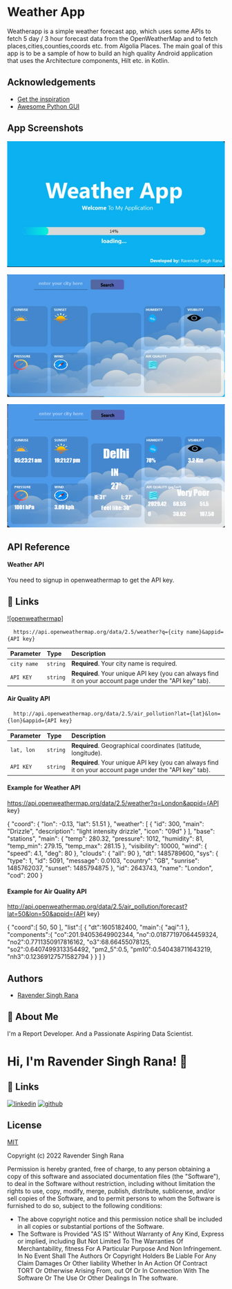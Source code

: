 
# Weather App

Weatherapp is a simple weather forecast app, which uses some APIs 
to fetch 5 day / 3 hour forecast data from the OpenWeatherMap 
and to fetch places,cities,counties,coords etc. from Algolia Places. The main goal of this app is to be a sample of how to build an high quality Android application that uses the Architecture components, Hilt etc. in Kotlin.


## Acknowledgements

 - [Get the inspiration](https://www.youtube.com/watch?v=Zh2eCvIdDdw)
 - [Awesome Python GUI](https://www.youtube.com/c/WandersonIsMe)
 

## App Screenshots

![Loading Page](https://github.com/rrana157/DS-Projects/blob/main/WeatherApp/Screenshots/LoadingPage.png?raw=true)

![Home Page](https://github.com/rrana157/DS-Projects/blob/main/WeatherApp/Screenshots/MainPage.png?raw=true)

![Result Page](https://github.com/rrana157/DS-Projects/blob/main/WeatherApp/Screenshots/ResultPage.png?raw=true)

## API Reference

#### Weather API

You need to signup in openweathermap to get the API key.

## 🔗 Links
[![openweathermap]]((https://openweathermap.org/))

```http
  https://api.openweathermap.org/data/2.5/weather?q={city name}&appid={API key}
```

| Parameter | Type     | Description                |
| :-------- | :------- | :------------------------- |
| `city name` | `string` | **Required**. Your city name is required.
|`API KEY` | `string` | **Required**. Your unique API key (you can always find it on your account page under the "API key" tab).

#### Air Quality API

```http
  http://api.openweathermap.org/data/2.5/air_pollution?lat={lat}&lon={lon}&appid={API key}
```

| Parameter | Type     | Description                       |
| :-------- | :------- | :-------------------------------- |
| `lat, lon`      | `string` | **Required**. Geographical coordinates (latitude, longitude).
|`API KEY` | `string` | **Required**. Your unique API key (you can always find it on your account page under the "API key" tab).


#### Example for Weather API
https://api.openweathermap.org/data/2.5/weather?q=London&appid={API key}

{
     "coord": {
       "lon": -0.13,
       "lat": 51.51
     },
     "weather": [
       {
         "id": 300,
         "main": "Drizzle",
         "description": "light intensity drizzle",
         "icon": "09d"
       }
     ],
     "base": "stations",
     "main": {
       "temp": 280.32,
       "pressure": 1012,
       "humidity": 81,
       "temp_min": 279.15,
       "temp_max": 281.15
     },
     "visibility": 10000,
     "wind": {
       "speed": 4.1,
       "deg": 80
     },
     "clouds": {
       "all": 90
     },
     "dt": 1485789600,
     "sys": {
       "type": 1,
       "id": 5091,
       "message": 0.0103,
       "country": "GB",
       "sunrise": 1485762037,
       "sunset": 1485794875
     },
     "id": 2643743,
     "name": "London",
     "cod": 200
     }

#### Example for Air Quality API

http://api.openweathermap.org/data/2.5/air_pollution/forecast?lat=50&lon=50&appid={API key}

{
  "coord":[
    50,
    50
  ],
  "list":[
    {
      "dt":1605182400,
      "main":{
        "aqi":1
      },
      "components":{
        "co":201.94053649902344,
        "no":0.01877197064459324,
        "no2":0.7711350917816162,
        "o3":68.66455078125,
        "so2":0.6407499313354492,
        "pm2_5":0.5,
        "pm10":0.540438711643219,
        "nh3":0.12369127571582794
      }
    }
  ]
}
  

## Authors

- [Ravender Singh Rana](https://github.com/rrana157)


## 🚀 About Me
I'm a Report Developer. And a Passionate Aspiring Data Scientist.


# Hi, I'm Ravender Singh Rana! 👋


## 🔗 Links
[![linkedin](https://img.shields.io/badge/linkedin-0A66C2?style=for-the-badge&logo=linkedin&logoColor=white)](https://www.linkedin.com/in/ravender-singh-rana-ba947897/)
[![github](https://img.shields.io/badge/github-1DA1F2?style=for-the-badge&logo=github&logoColor=white)](https://github.com/rrana157)


## License

[MIT](https://choosealicense.com/licenses/mit/)

Copyright (c) 2022 Ravender Singh Rana

Permission is hereby granted, free of charge, to any person obtaining a copy
of this software and associated documentation files (the "Software"), to deal
in the Software without restriction, including without limitation the rights
to use, copy, modify, merge, publish, distribute, sublicense, and/or sell
copies of the Software, and to permit persons to whom the Software is
furnished to do so, subject to the following conditions:

- The above copyright notice and this permission notice shall be included in all copies or substantial portions of the Software.
- The Software is Provided "AS IS" Without Warranty of Any Kind, Express or implied, including But Not Limited To The Warranties Of Merchantability, fitness For A Particular Purpose And Non Infringement. In No Event Shall The Authors Or Copyright Holders Be Liable For Any Claim Damages Or Other liability Whether In An Action Of Contract TORT Or Otherwise Arising From, out Of Or In Connection With The Software Or The Use Or Other Dealings In The software.
